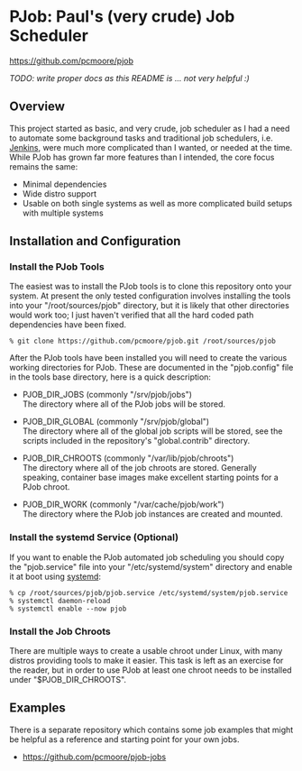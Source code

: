 PJob: Paul's (very crude) Job Scheduler
===============================================================================
https://github.com/pcmoore/pjob

*TODO: write proper docs as this README is ... not very helpful :)*

## Overview

This project started as basic, and very crude, job scheduler as I had a need
to automate some background tasks and traditional job schedulers, i.e.
[Jenkins](https://www.jenkins.io), were much more complicated than I wanted,
or needed at the time.  While PJob has grown far more features than I
intended, the core focus remains the same:

- Minimal dependencies
- Wide distro support
- Usable on both single systems as well as more complicated build setups with
  multiple systems

## Installation and Configuration

### Install the PJob Tools

The easiest was to install the PJob tools is to clone this repository onto your
system.  At present the only tested configuration involves installing the tools
into your "/root/sources/pjob" directory, but it is likely that other
directories would work too; I just haven't verified that all the hard coded
path dependencies have been fixed.

```
% git clone https://github.com/pcmoore/pjob.git /root/sources/pjob
```

After the PJob tools have been installed you will need to create the various
working directories for PJob.  These are documented in the "pjob.config" file
in the tools base directory, here is a quick description:

- PJOB_DIR_JOBS (commonly "/srv/pjob/jobs")  
The directory where all of the PJob jobs will be stored.

- PJOB_DIR_GLOBAL (commonly "/srv/pjob/global")  
The directory where all of the global job scripts will be stored, see the
scripts included in the repository's "global.contrib" directory.

- PJOB_DIR_CHROOTS (commonly "/var/lib/pjob/chroots")  
The directory where all of the job chroots are stored.  Generally speaking,
container base images make excellent starting points for a PJob chroot.

- PJOB_DIR_WORK (commonly "/var/cache/pjob/work")  
The directory where the PJob job instances are created and mounted.

### Install the systemd Service (Optional)

If you want to enable the PJob automated job scheduling you should copy the
"pjob.service" file into your "/etc/systemd/system" directory and enable it at
boot using [systemd](https://www.freedesktop.org/wiki/Software/systemd):

```
% cp /root/sources/pjob/pjob.service /etc/systemd/system/pjob.service
% systemctl daemon-reload
% systemctl enable --now pjob
```

### Install the Job Chroots

There are multiple ways to create a usable chroot under Linux, with many
distros providing tools to make it easier.  This task is left as an exercise
for the reader, but in order to use PJob at least one chroot needs to be
installed under "$PJOB_DIR_CHROOTS".

## Examples

There is a separate repository which contains some job examples that might be
helpful as a reference and starting point for your own jobs.

* https://github.com/pcmoore/pjob-jobs
